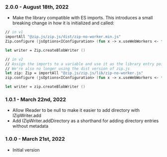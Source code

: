 ### 2.0.0 - August 18th, 2022
- Make the library compatible with ES imports. This introduces a small breaking change in how it is initialized and called:

```fsharp
// in v1
importAll "@zip.js/zip.js/dist/zip-no-worker.min.js"
Zip.configure (jsOptions<IConfiguration> (fun x -> x.useWebWorkers <- false))

let writer = Zip.createBlobWriter ()

// in v2
// Assign the imports to a variable and use it as the library entry point throughout the code
// We're also no longer using the dist version of zip.js
let zip: Zip = importAll "@zip.js/zip.js/lib/zip-no-worker.js"
zip.configure (jsOptions<IConfiguration> (fun x -> x.useWebWorkers <- false))

let writer = zip.createBlobWriter ()
```

### 1.0.1 - March 22nd, 2022
- Allow IReader to be null to make it easier to add directory with IZipWriter.add
- Add IZipWriter.addDirectory as a shorthand for adding directory entries without metadata

### 1.0.0 - March 21st, 2022
- Initial version